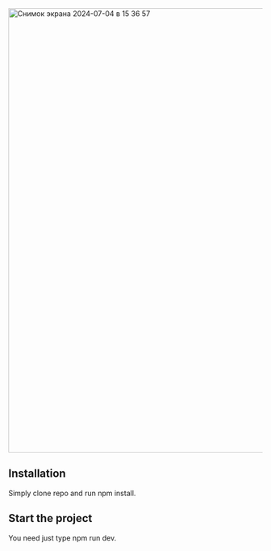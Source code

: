 <img width="881" alt="Снимок экрана 2024-07-04 в 15 36 57" src="https://github.com/armen0323/ShellLogix-Test-Task/assets/107411709/1681f652-6ab7-4312-9408-a9516ab6d06f">


## Installation

Simply clone repo and run npm install.

<a name='start-the-project'></a>

## Start the project

You need just type npm run dev.
